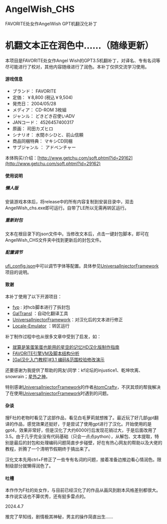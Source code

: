 # AngelWish_CHS

FAVORITE处女作AngelWish GPT机翻汉化补丁

# **机翻文本正在润色中……（随缘更新）**

本项目是FAVORITE处女作Angel Wish的GPT3.5机翻补丁，对译名、专有名词等尽可能进行了校对，其他内容随缘进行了润色。本补丁仅供交流学习使用。

#### 游戏信息

* ブランド：    FAVORITE
* 定価：    ￥8,800 (税込￥9,504)
* 発売日：    2004/05/28
* メディア：    CD-ROM 3枚組
* ジャンル：    どきどき召使いADV
* JANコード：    4526457400317
* 原画：    司田カズヒロ
* シナリオ：    水間ホシひと、前山信頼
* 商品同梱特典：    マキシCD同梱
* サブジャンル ：    アドベンチャー

本体购买/介绍：[http://www.getchu.com/soft.phtml?id=29162](http://www.getchu.com/soft.phtml?id=29162)

#### 使用说明

##### 懒人版

安装游戏本体后，将release中的所有内容复制到安装目录中，双击AngelWish_chs.exe即可运行。自带了LE所以无需再转区运行。

##### 重新封包

文本在根目录下的json文件中。当修改文本后，点击一键封包脚本，即可在AngelWish_CHS文件夹中找到更新后的封包文件。

##### 配置调节

[ufi_config.json](https://github.com/jyxjyx1234/AngelWish_CHS/blob/main/AngelWish_CHS/uif_config.json)中可以调节字体等配置。具体参见[UniversalInjectorFramework](https://github.com/AtomCrafty/UniversalInjectorFramework)项目的说明。

#### 致谢

本补丁使用了以下开源项目：

* [fvp](https://github.com/Tabing010102/fvp)  : 对hcb脚本进行了拆封包
* [GalTransl](https://github.com/xd2333/GalTransl) ：自动化翻译工具
* [UniversalInjectorFramework](https://github.com/AtomCrafty/UniversalInjectorFramework)：对汉化后的文本进行修正
* [Locale-Emulator](https://github.com/xupefei/Locale-Emulator) ：转区运行

补丁制作过程中也从很多文章中受到了启发，如：

* [就算是笨蛋笨蛋也能用的星空的记忆HD汉化版制作指南](https://tieba.baidu.com/p/7354039956#)
* [FAVORITE引擎VM及脚本结构分析](https://bbs.sumisora.net/read.php?tid=11010281)
* [[Gal汉化入门教程]#3.1 编码&amp;范围校验修改演示](https://www.bilibili.com/read/cv12543346/)

还要感谢为我提供了帮助的网友\同学：kf论坛的injustice1、乾坤坎离、snowrain；[星外之神](https://github.com/wszqkzqk)。

特别感谢[UniversalInjectorFramework](https://github.com/AtomCrafty/UniversalInjectorFramework)的作者[AtomCrafty](https://github.com/AtomCrafty)，不厌其烦的帮我解决了在使用[UniversalInjectorFramework](https://github.com/AtomCrafty/UniversalInjectorFramework)时遇到的问题。

#### 杂谈

搜F社的老物时看见了这部作品，看见白毛萝莉就想推了。最近玩了好几部gpt翻译的作品，感觉效果还挺好，于是尝试了使用gpt进行了汉化。开始使用的是gpt4，效果非常好，但是汉化了大约6000行后发现花销过大，于是后面改用了3.5。由于几乎完全没有代码基础（只会一点点python），从解包、文本提取，特别是最后的封包和处理编码问题简直步步碰壁，好在有热心网友的帮助以及大佬的教程，折腾了一个清明节假期终于搞出来了。

汉化文本先用ctrl+F修正了一些专有名词的问题，接着准备边推边看心情润色。限制级部分就懒得润色了。

#### 吐槽

本作作为F社的处女作，与目前已经汉化了的作品从画风到剧本风格差别都很大。本作说实话也不算优秀，还有挺多雷点的。

2024.4.7

推完了早知线，剧情极其神秘，男主的操作简直出生……
